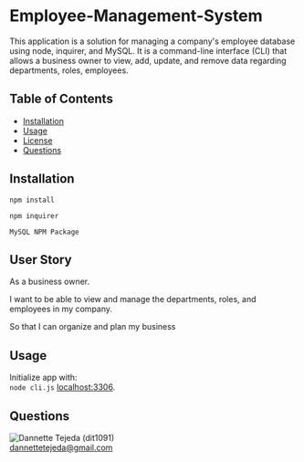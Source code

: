 # Employee-Management-System
This application is a solution for managing a company's employee database using node, inquirer, and MySQL. It is a command-line interface (CLI) that allows a business owner to view, add, update, and remove data regarding departments, roles, employees.

## Table of Contents 
* [Installation](#installation) 
* [Usage](#usage) 
* [License](#license) 
* [Questions](#questions) 


## Installation 
 `npm install`  
 
 `npm inquirer`  
 
 `MySQL NPM Package`  
 

## User Story
As a business owner.  

I want to be able to view and manage the departments, roles, and employees in my company.  

So that I can organize and plan my business

## Usage 
Initialize app with:  
`node cli.js`
[localhost:3306](http://localhost:3306/). 

## Questions 
![Dannette Tejeda](https://i.ibb.co/bd4tYV7/profile.png) (dit1091)  
[dannettetejeda@gmail.com](mailto:dannettetejeda@gmail.com)
